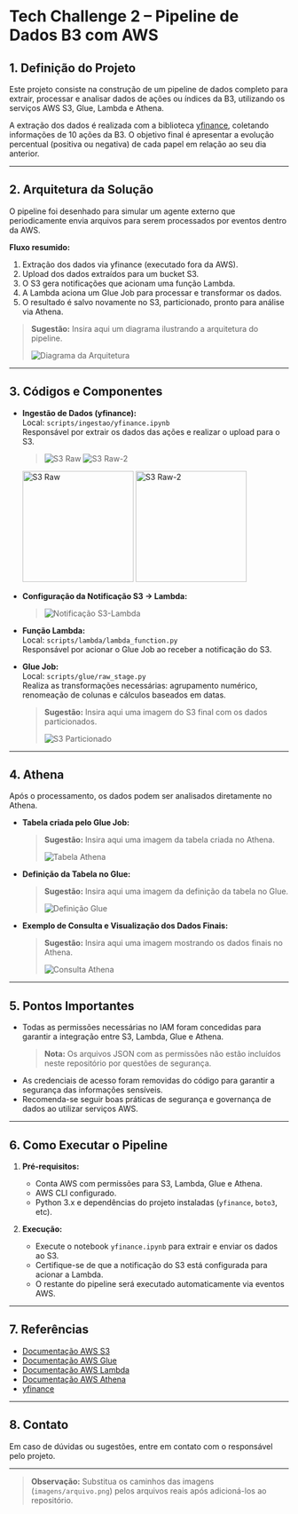 # Tech Challenge 2 – Pipeline de Dados B3 com AWS

## 1. Definição do Projeto

Este projeto consiste na construção de um pipeline de dados completo para extrair, processar e analisar dados de ações ou índices da B3, utilizando os serviços AWS S3, Glue, Lambda e Athena. 

A extração dos dados é realizada com a biblioteca [yfinance](https://github.com/ranaroussi/yfinance), coletando informações de 10 ações da B3. O objetivo final é apresentar a evolução percentual (positiva ou negativa) de cada papel em relação ao seu dia anterior.

---

## 2. Arquitetura da Solução

O pipeline foi desenhado para simular um agente externo que periodicamente envia arquivos para serem processados por eventos dentro da AWS.

**Fluxo resumido:**
1. Extração dos dados via yfinance (executado fora da AWS).
2. Upload dos dados extraídos para um bucket S3.
3. O S3 gera notificações que acionam uma função Lambda.
4. A Lambda aciona um Glue Job para processar e transformar os dados.
5. O resultado é salvo novamente no S3, particionado, pronto para análise via Athena.

> **Sugestão:** Insira aqui um diagrama ilustrando a arquitetura do pipeline.
>
> ![Diagrama da Arquitetura](imagens/diagrama-arquitetura.png)

---

## 3. Códigos e Componentes

- **Ingestão de Dados (yfinance):**  
  Local: `scripts/ingestao/yfinance.ipynb`  
  Responsável por extrair os dados das ações e realizar o upload para o S3.

  >
  > ![S3 Raw](imagens/s3-raw.png)
  > ![S3 Raw-2](imagens/s3-raw-2.png)

  <p>
    <img src="imagens/s3-raw.png" alt="S3 Raw" width="200"/>
    <img src="imagens/s3-raw-2.png" alt="S3 Raw-2" width="200"/>
  </p>

- **Configuração da Notificação S3 → Lambda:**  
  
  >
  > ![Notificação S3-Lambda](imagens/s3-lambda-notification.png)

- **Função Lambda:**  
  Local: `scripts/lambda/lambda_function.py`  
  Responsável por acionar o Glue Job ao receber a notificação do S3.

- **Glue Job:**  
  Local: `scripts/glue/raw_stage.py`  
  Realiza as transformações necessárias: agrupamento numérico, renomeação de colunas e cálculos baseados em datas.

  > **Sugestão:** Insira aqui uma imagem do S3 final com os dados particionados.
  >
  > ![S3 Particionado](imagens/s3-particionado.png)

---

## 4. Athena

Após o processamento, os dados podem ser analisados diretamente no Athena.

- **Tabela criada pelo Glue Job:**  
  > **Sugestão:** Insira aqui uma imagem da tabela criada no Athena.
  >
  > ![Tabela Athena](imagens/athena-table.png)

- **Definição da Tabela no Glue:**  
  > **Sugestão:** Insira aqui uma imagem da definição da tabela no Glue.
  >
  > ![Definição Glue](imagens/glue-table-definition.png)

- **Exemplo de Consulta e Visualização dos Dados Finais:**  
  > **Sugestão:** Insira aqui uma imagem mostrando os dados finais no Athena.
  >
  > ![Consulta Athena](imagens/athena-query-result.png)

---

## 5. Pontos Importantes

- Todas as permissões necessárias no IAM foram concedidas para garantir a integração entre S3, Lambda, Glue e Athena.  
  > **Nota:** Os arquivos JSON com as permissões não estão incluídos neste repositório por questões de segurança.
- As credenciais de acesso foram removidas do código para garantir a segurança das informações sensíveis.
- Recomenda-se seguir boas práticas de segurança e governança de dados ao utilizar serviços AWS.

---

## 6. Como Executar o Pipeline

1. **Pré-requisitos:**
   - Conta AWS com permissões para S3, Lambda, Glue e Athena.
   - AWS CLI configurado.
   - Python 3.x e dependências do projeto instaladas (`yfinance`, `boto3`, etc).

2. **Execução:**
   - Execute o notebook `yfinance.ipynb` para extrair e enviar os dados ao S3.
   - Certifique-se de que a notificação do S3 está configurada para acionar a Lambda.
   - O restante do pipeline será executado automaticamente via eventos AWS.

---

## 7. Referências

- [Documentação AWS S3](https://docs.aws.amazon.com/pt_br/AmazonS3/latest/userguide/Welcome.html)
- [Documentação AWS Glue](https://docs.aws.amazon.com/pt_br/glue/latest/dg/what-is-glue.html)
- [Documentação AWS Lambda](https://docs.aws.amazon.com/pt_br/lambda/latest/dg/welcome.html)
- [Documentação AWS Athena](https://docs.aws.amazon.com/pt_br/athena/latest/ug/what-is.html)
- [yfinance](https://github.com/ranaroussi/yfinance)

---

## 8. Contato

Em caso de dúvidas ou sugestões, entre em contato com o responsável pelo projeto.

---

> **Observação:** Substitua os caminhos das imagens (`imagens/arquivo.png`) pelos arquivos reais após adicioná-los ao repositório.

